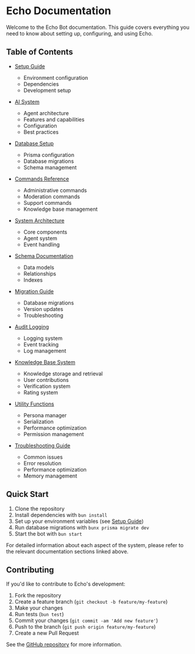 # Echo Documentation

Welcome to the Echo Bot documentation. This guide covers everything you need to know about setting up, configuring, and using Echo.

## Table of Contents

-   [Setup Guide](./setup.md)

    -   Environment configuration
    -   Dependencies
    -   Development setup

-   [AI System](./ai.md)

    -   Agent architecture
    -   Features and capabilities
    -   Configuration
    -   Best practices

-   [Database Setup](./database.md)
    -   Prisma configuration
    -   Database migrations
    -   Schema management
-   [Commands Reference](./commands.md)
    -   Administrative commands
    -   Moderation commands
    -   Support commands
    -   Knowledge base management
-   [System Architecture](./architecture.md)

    -   Core components
    -   Agent system
    -   Event handling

-   [Schema Documentation](./schema.md)

    -   Data models
    -   Relationships
    -   Indexes

-   [Migration Guide](./migrations.md)

    -   Database migrations
    -   Version updates
    -   Troubleshooting

-   [Audit Logging](./audit-logging.md)
    -   Logging system
    -   Event tracking
    -   Log management
-   [Knowledge Base System](./knowledge-base.md)
    -   Knowledge storage and retrieval
    -   User contributions
    -   Verification system
    -   Rating system
-   [Utility Functions](./utils.md)
    -   Persona manager
    -   Serialization
    -   Performance optimization
    -   Permission management
-   [Troubleshooting Guide](./troubleshooting.md)
    -   Common issues
    -   Error resolution
    -   Performance optimization
    -   Memory management

## Quick Start

1. Clone the repository
2. Install dependencies with `bun install`
3. Set up your environment variables (see [Setup Guide](./setup.md))
4. Run database migrations with `bunx prisma migrate dev`
5. Start the bot with `bun start`

For detailed information about each aspect of the system, please refer to the relevant documentation sections linked above.

## Contributing

If you'd like to contribute to Echo's development:

1. Fork the repository
2. Create a feature branch (`git checkout -b feature/my-feature`)
3. Make your changes
4. Run tests (`bun test`)
5. Commit your changes (`git commit -am 'Add new feature'`)
6. Push to the branch (`git push origin feature/my-feature`)
7. Create a new Pull Request

See the [GitHub repository](https://github.com/NodeByteHosting/echo) for more information.
